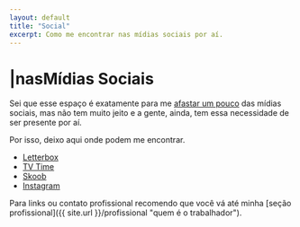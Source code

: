```yaml
---
layout: default
title: "Social"
excerpt: Como me encontrar nas mídias sociais por aí.
---
```

<h1><span aria-hidden="true">|</span><span class="h1-menor">nas</span>Mídias<span class="h1-menor"> Sociais</span></h1>

Sei que esse espaço é exatamente para me <a href="{{ site.url }}/blog/porque-todo-esse-esforco/">afastar um pouco</a> das mídias sociais, mas não tem muito jeito e a gente, ainda, tem essa necessidade de ser presente por aí.  

Por isso, deixo aqui onde podem me encontrar.
<ul class="social">
<li>
  <a href="https://letterboxd.com/dalbo1201" title="onde eu catalogo os filmes">
  <i class="fa-brands fa-letterboxd"></i>
  Letterbox</a>
</li>
<li>
  <a href="https://tvtime.com/r/38uUh" title="onde eu catalogo as séries">
  <i class="fa-solid fa-tv"></i>
  TV Time</a>
</li>
<li>
  <a href="https://www.skoob.com.br/share/user/154394" title="onde eu catalogo os livros">
  <i class="fa-solid fa-book"></i>
  Skoob</a>
</li>
<li>
 <a href="https://instagram.com/dalbo1201" title="onde eu, as vezes, posto fotos">
  <i class="fa-brands fa-instagram"></i>
  Instagram</a>
</li>
</ul>

Para links ou contato profissional recomendo que você vá até minha [seção profissional]({{ site.url }}/profissional "quem é o trabalhador").
